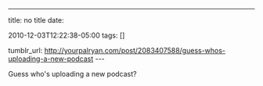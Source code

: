 ---
title: no title
date:

 2010-12-03T12:22:38-05:00 
tags:  []

tumblr_url:
http://yourpalryan.com/post/2083407588/guess-whos-uploading-a-new-podcast
\-\--

Guess who's uploading a new podcast?
